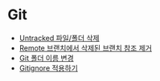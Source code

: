 # Git

- [Untracked 파일/폴더 삭제](./2020-01-02_remove_untracked_files.md)
- [Remote 브랜치에서 삭제된 브랜치 참조 제거](./2020-01-08_cleaning_up_old_remote_branches.md)
- [Git 폴더 이름 변경](./2020-01-15_git_rename_folder.md)
- [Gitignore 적용하기](./2020-02-04_apply_gitignore.md)